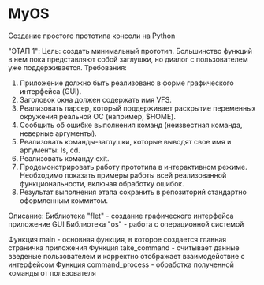 # MyOS
Создание простого прототипа консоли на Python

"ЭТАП 1":
Цель: создать минимальный прототип. Большинство функций в нем пока 
представляют собой заглушки, но диалог с пользователем уже поддерживается. 
Требования: 
1. Приложение должно быть реализовано в форме графического интерфейса 
(GUI). 
2. Заголовок окна должен содержать имя VFS. 
3. Реализовать парсер, который поддерживает раскрытие переменных 
окружения реальной ОС (например, $HOME). 
4. Сообщить об ошибке выполнения команд (неизвестная команда, неверные 
аргументы). 
5. Реализовать команды-заглушки, которые выводят свое имя и аргументы: ls, 
cd. 
6. Реализовать команду exit. 
7. Продемонстрировать работу прототипа в интерактивном режиме. 
Необходимо показать примеры работы всей реализованной 
функциональности, включая обработку ошибок. 
8. Результат выполнения этапа сохранить в репозиторий стандартно 
оформленным коммитом.

Описание:
Библиотека "flet" - создание графического интерфейса приложение GUI
Библиотека "os" - работа с операционной системой

Функция main - основная функция, в которое создается главная страничка приложения
Функция take_command - считывает данные введеные пользователем и корректно отображает взаимодействие с интерфейсом
Функция command_process - обработка полученной команды от пользователя